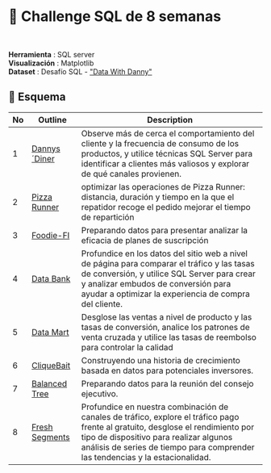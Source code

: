 # 🚀 Challenge SQL de 8 semanas
<br>

**Herramienta** : SQL server <br> 
**Visualización** : Matplotlib <br>
**Dataset** : Desafío SQL - ["Data With Danny"](https://8weeksqlchallenge.com/)
<br>

## 📂 **Esquema**

No | Outline | Description
---|---|---
1 | [Dannys´Diner](https://github.com/litahu/Challenge-SQL-de-8-semanas/tree/main/01_DannysDinner) | Observe más de cerca el comportamiento del cliente y la frecuencia de consumo de los productos, y utilice técnicas SQL Server para identificar a clientes más valiosos y explorar de qué canales provienen.
2 | [Pizza Runner](https://github.com/litahu/Challenge-SQL-de-8-semanas#-Caso-práctico-Nº-2:-Pizza-Runner) | optimizar las operaciones de Pizza Runner: distancia, duración y tiempo en la que el repatidor recoge el pedido mejorar el tiempo de repartición
3 | [Foodie-FI](https://github.com/litahu/Challenge-SQL-de-8-semanas#-Caso-práctico-Nº-3:-Foodie-FI) | Preparando datos para presentar analizar la eficacia de planes de suscripción
4 | [Data Bank](https://github.com/litahu/Challenge-SQL-de-8-semanas#-Caso-práctico-Nº-4:-Data-Bank) | Profundice en los datos del sitio web a nivel de página para comparar el tráfico y las tasas de conversión, y utilice SQL Server para crear y analizar embudos de conversión para ayudar a optimizar la experiencia de compra del cliente.
5 | [Data Mart](https://github.com/litahu/Challenge-SQL-de-8-semanas#-Caso-práctico-Nº-5:-Data-Mart) | Desglose las ventas a nivel de producto y las tasas de conversión, analice los patrones de venta cruzada y utilice las tasas de reembolso para controlar la calidad
6 | [CliqueBait](https://github.com/litahu/Challenge-SQL-de-8-semanas#-Caso-práctico-Nº-6:-CliqueBait) |  Construyendo una historia de crecimiento basada en datos para potenciales inversores.
7 | [Balanced Tree](https://github.com/litahu/Challenge-SQL-de-8-semanas?tab=readme-ov-file#-caso-pr%C3%A1ctico-n%C2%BA-7-balanced-tree-clothing-co) | Preparando datos para la reunión del consejo ejecutivo.
8 | [Fresh Segments](https://github.com/litahu/Challenge-SQL-de-8-semanas?tab=readme-ov-file#-caso-pr%C3%A1ctico-n%C2%BA-8-segmentos-nuevos) |  Profundice en nuestra combinación de canales de tráfico, explore el tráfico pago frente al gratuito, desglose el rendimiento por tipo de dispositivo para realizar algunos análisis de series de tiempo para comprender las tendencias y la estacionalidad.

<br>

